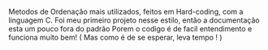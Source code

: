 Metodos de Ordenação mais utilizados, feitos em Hard-coding, com a linguagem C.
Foi meu primeiro projeto nesse estilo, então a documentação esta um pouco fora do padrão
Porem o codigo é de facil entendimento e funciona muito bem!
( Mas como é de se esperar, leva tempo ! )
